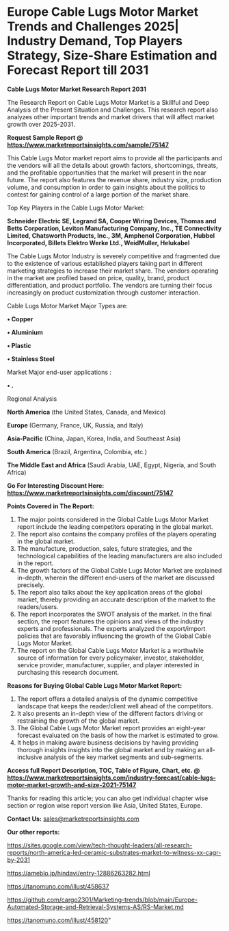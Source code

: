  # Europe Cable Lugs Motor Market Trends and Challenges 2025| Industry Demand, Top Players Strategy, Size-Share Estimation and Forecast Report till 2031

<strong>Cable Lugs Motor Market Research Report 2031</strong>

The Research Report on Cable Lugs Motor Market is a Skillful and Deep Analysis of the Present Situation and Challenges. This research report also analyzes other important trends and market drivers that will affect market growth over 2025-2031.

<strong>Request Sample Report @ <a href=https://www.marketreportsinsights.com/sample/75147>https://www.marketreportsinsights.com/sample/75147</a></strong>

This Cable Lugs Motor market report aims to provide all the participants and the vendors will all the details about growth factors, shortcomings, threats, and the profitable opportunities that the market will present in the near future. The report also features the revenue share, industry size, production volume, and consumption in order to gain insights about the politics to contest for gaining control of a large portion of the market share.

Top Key Players in the Cable Lugs Motor Market:

<strong>Schneider Electric SE, Legrand SA, Cooper Wiring Devices, Thomas and Betts Corporation, Leviton Manufacturing Company, Inc., TE Connectivity Limited, Chatsworth Products, Inc., 3M, Amphenol Corporation, Hubbel Incorporated, Billets Elektro Werke Ltd., WeidMuller, Helukabel</strong>

The Cable Lugs Motor Industry is severely competitive and fragmented due to the existence of various established players taking part in different marketing strategies to increase their market share. The vendors operating in the market are profiled based on price, quality, brand, product differentiation, and product portfolio. The vendors are turning their focus increasingly on product customization through customer interaction.

Cable Lugs Motor Market Major Types are:

<strong>• Copper

• Aluminium

• Plastic

• Stainless Steel</strong>

Market Major end-user applications :

<strong>• .</strong>

Regional Analysis

</u><strong><b>North America</b></strong> (the United States, Canada, and Mexico)

<strong><b>Europe </b></strong>(Germany, France, UK, Russia, and Italy)

<strong><b>Asia-Pacific</b></strong> (China, Japan, Korea, India, and Southeast Asia)

<strong><b>South America</b></strong> (Brazil, Argentina, Colombia, etc.)

<strong><b>The Middle East and Africa</b></strong> (Saudi Arabia, UAE, Egypt, Nigeria, and South Africa)

<strong>Go For Interesting Discount Here: <a href=https://www.marketreportsinsights.com/discount/75147>https://www.marketreportsinsights.com/discount/75147</a></strong>

<strong>Points Covered in The Report:</strong>
<ol>
  <li>The major points considered in the Global Cable Lugs Motor Market report include the leading competitors operating in the global market.</li>
  <li>The report also contains the company profiles of the players operating in the global market.</li>
  <li>The manufacture, production, sales, future strategies, and the technological capabilities of the leading manufacturers are also included in the report.</li>
  <li>The growth factors of the Global Cable Lugs Motor Market are explained in-depth, wherein the different end-users of the market are discussed precisely.</li>
  <li>The report also talks about the key application areas of the global market, thereby providing an accurate description of the market to the readers/users.</li>
  <li>The report incorporates the SWOT analysis of the market. In the final section, the report features the opinions and views of the industry experts and professionals. The experts analyzed the export/import policies that are favorably influencing the growth of the Global Cable Lugs Motor Market.</li>
  <li>The report on the Global Cable Lugs Motor Market is a worthwhile source of information for every policymaker, investor, stakeholder, service provider, manufacturer, supplier, and player interested in purchasing this research document.</li>
</ol>
<strong>Reasons for Buying Global Cable Lugs Motor Market Report:</strong>

<ol>
  <li>The report offers a detailed analysis of the dynamic competitive landscape that keeps the reader/client well ahead of the competitors.</li>
  <li>It also presents an in-depth view of the different factors driving or restraining the growth of the global market.</li>
  <li>The Global Cable Lugs Motor Market report provides an eight-year forecast evaluated on the basis of how the market is estimated to grow.</li>
  <li>It helps in making aware business decisions by having providing thorough insights insights into the global market and by making an all-inclusive analysis of the key market segments and sub-segments.</li>
</ol>
<strong>Access full Report Description, TOC, Table of Figure, Chart, etc. @ <a href=https://www.marketreportsinsights.com/industry-forecast/cable-lugs-motor-market-growth-and-size-2021-75147>https://www.marketreportsinsights.com/industry-forecast/cable-lugs-motor-market-growth-and-size-2021-75147</a></strong>


Thanks for reading this article; you can also get individual chapter wise section or region wise report version like Asia, United States, Europe.

<strong>Contact Us:</strong>
sales@marketreportsinsights.com

<strong>Our other reports:</strong>

<a href=https://sites.google.com/view/tech-thought-leaders/all-research-reports/north-america-led-ceramic-substrates-market-to-witness-xx-cagr-by-2031>https://sites.google.com/view/tech-thought-leaders/all-research-reports/north-america-led-ceramic-substrates-market-to-witness-xx-cagr-by-2031</a>

<a href=https://ameblo.jp/hindavi/entry-12886263282.html>https://ameblo.jp/hindavi/entry-12886263282.html</a>

<a href=https://tanomuno.com/illust/458637>https://tanomuno.com/illust/458637</a>

<a href=https://github.com/cargo2301/Marketing-trends/blob/main/Europe-Automated-Storage-and-Retrieval-Systems-AS/RS-Market.md>https://github.com/cargo2301/Marketing-trends/blob/main/Europe-Automated-Storage-and-Retrieval-Systems-AS/RS-Market.md</a>

<a href=https://tanomuno.com/illust/458120>https://tanomuno.com/illust/458120</a>"
